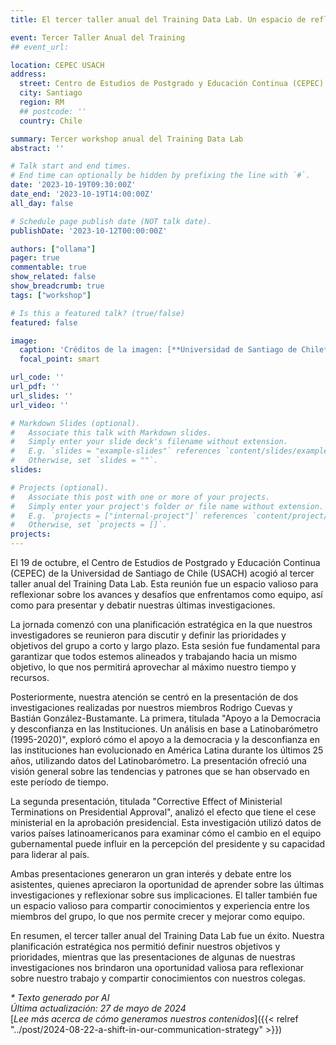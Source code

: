 ```yaml
---
title: El tercer taller anual del Training Data Lab. Un espacio de reflexión y conocimiento

event: Tercer Taller Anual del Training
## event_url: 

location: CEPEC USACH
address:
  street: Centro de Estudios de Postgrado y Educación Continua (CEPEC) de la USACH, Cruz del Sur 77
  city: Santiago
  region: RM
  ## postcode: ''
  country: Chile

summary: Tercer workshop anual del Training Data Lab
abstract: ''

# Talk start and end times.
# End time can optionally be hidden by prefixing the line with `#`.
date: '2023-10-19T09:30:00Z'
date_end: '2023-10-19T14:00:00Z'
all_day: false

# Schedule page publish date (NOT talk date).
publishDate: '2023-10-12T00:00:00Z'

authors: ["ollama"]
pager: true
commentable: true
show_related: false
show_breadcrumb: true
tags: ["workshop"]

# Is this a featured talk? (true/false)
featured: false

image:
  caption: 'Créditos de la imagen: [**Universidad de Santiago de Chile**](https://cepec.usach.cl/)'
  focal_point: smart

url_code: ''
url_pdf: ''
url_slides: ''
url_video: ''

# Markdown Slides (optional).
#   Associate this talk with Markdown slides.
#   Simply enter your slide deck's filename without extension.
#   E.g. `slides = "example-slides"` references `content/slides/example-slides.md`.
#   Otherwise, set `slides = ""`.
slides:

# Projects (optional).
#   Associate this post with one or more of your projects.
#   Simply enter your project's folder or file name without extension.
#   E.g. `projects = ["internal-project"]` references `content/project/deep-learning/index.md`.
#   Otherwise, set `projects = []`.
projects:
---
```


El 19 de octubre, el Centro de Estudios de Postgrado y Educación Continua (CEPEC) de la Universidad de Santiago de Chile (USACH) acogió al tercer taller anual del Training
Data Lab. Esta reunión fue un espacio valioso para reflexionar sobre los avances y desafíos que enfrentamos como equipo, así como para presentar y debatir nuestras últimas investigaciones.

La jornada comenzó con una planificación estratégica en la que nuestros investigadores se reunieron para discutir y definir las prioridades y objetivos del grupo a corto y
largo plazo. Esta sesión fue fundamental para garantizar que todos estemos alineados y trabajando hacia un mismo objetivo, lo que nos permitirá aprovechar al máximo nuestro
tiempo y recursos.

Posteriormente, nuestra atención se centró en la presentación de dos investigaciones realizadas por nuestros miembros Rodrigo Cuevas y Bastián González-Bustamante.
La primera, titulada "Apoyo a la Democracia y desconfianza en las Instituciones. Un análisis en base a Latinobarómetro (1995-2020)", exploró cómo el apoyo a la democracia y la
desconfianza en las instituciones han evolucionado en América Latina durante los últimos 25 años, utilizando datos del Latinobarómetro. La presentación ofreció una visión
general sobre las tendencias y patrones que se han observado en este período de tiempo.

La segunda presentación, titulada "Corrective Effect of Ministerial Terminations on Presidential Approval", analizó el efecto que tiene el cese ministerial en la aprobación
presidencial. Esta investigación utilizó datos de varios países latinoamericanos para examinar cómo el cambio en el equipo gubernamental puede influir en la percepción del
presidente y su capacidad para liderar al país. 

Ambas presentaciones generaron un gran interés y debate entre los asistentes, quienes apreciaron la oportunidad de aprender sobre las últimas investigaciones y reflexionar
sobre sus implicaciones. El taller también fue un espacio valioso para compartir conocimientos y experiencia entre los miembros del grupo, lo que nos permite crecer y mejorar
como equipo.

En resumen, el tercer taller anual del Training Data Lab fue un éxito. Nuestra planificación estratégica nos permitió definir nuestros objetivos y prioridades, mientras que
las presentaciones de algunas de nuestras investigaciones nos brindaron una oportunidad valiosa para reflexionar sobre nuestro trabajo y compartir conocimientos con nuestros
colegas. 

_* Texto generado por AI_ <br>
_Última actualización: 27 de mayo de 2024_ <br>
[_Lee más acerca de cómo generamos nuestros contenidos_]({{< relref "../post/2024-08-22-a-shift-in-our-communication-strategy" >}})